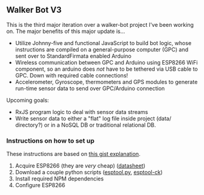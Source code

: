 ## Walker Bot V3

This is the third major iteration over a walker-bot project I've been working on.  The major benefits of this major update is...

- Utilize Johnny-five and functional JavaScript to build bot logic, whose instructions are compiled on a general-purpose computer (GPC) and sent over to StandardFirmata enabled Arduino
- Wireless communication between GPC and Arduino using ESP8266 WiFi component, so an arduino does _not_ have to be tethered via USB cable to GPC.  Down with required cable connections!
- Accelerometer, Gyroscope, thermometers and GPS modules to generate run-time sensor data to send over GPC/Arduino connection

Upcoming goals:
- RxJS program logic to deal with sensor data streams
- Write sensor data to either a "flat" log file inside project (data/ directory?) or in a NoSQL DB or traditional relational DB.


### Instructions on how to set up
These instructions are based on [this gist explanation](https://gist.github.com/ajfisher/5fe60fe7d8c49b3223f0).

1. Acquire ESP8266 (they are _very_ cheap) ([datasheet](http://download.arduino.org/products/UNOWIFI/0A-ESP8266-Datasheet-EN-v4.3.pdf))
1. Download a couple python scripts ([esptool.py](https://github.com/espressif/esptool), [esptool-ck](https://github.com/igrr/esptool-ck))
1. Install required NPM dependencies
1. Configure ESP8266
